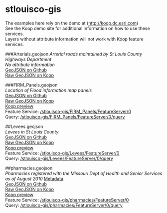 
# stlouisco-gis
The examples here rely on the demo at (http://koop.dc.esri.com)  
See the Koop demo site for additional information on how to use these services.  
Layers without attribute information will not work with Koop feature services.  
  
###Arterials.geojson
*Arterial roads maintained by St Louis County Highways Department*  
*No attribute information*  
[GeoJSON on Github](https://github.com/stlouisco/stlouisco-gis/blob/master/Arterials.geojson)  
[Raw GeoJSON on Koop](http://koop.dc.esri.com/github/stlouisco/stlouisco-gis/Arterials)  

###FIRM_Panels.geojson  
*Location of Flood information map panels*  
[GeoJSON on Github](https://github.com/stlouisco/stlouisco-gis/blob/master/FIRM_Panels.geojson)  
[Raw GeoJSON on Koop](http://koop.dc.esri.com/github/stlouisco/stlouisco-gis/FIRM_Panels)  
[Koop preview](http://koop.dc.esri.com/github/stlouisco/stlouisco-gis/FIRM_Panels/preview)  
Feature Service: [/stlouisco-gis/FIRM_Panels/FeatureServer/0](http://koop.dc.esri.com/github/stlouisco/stlouisco-gis/FIRM_Panels/FeatureServer/0)  
Query: [/stlouisco-gis/FIRM_Panels/FeatureServer/0/query](http://koop.dc.esri.com/github/stlouisco/stlouisco-gis/FIRM_Panels/FeatureServer/0/query)  
  
##Levees.geojson  
*Levees in St Louis County*  
[GeoJSON on Github](https://github.com/stlouisco/stlouisco-gis/blob/master/Levees.geojson)  
[Raw GeoJSON on Koop](http://koop.dc.esri.com/github/stlouisco/stlouisco-gis/Levees)  
[Koop preview](http://koop.dc.esri.com/github/stlouisco/stlouisco-gis/Levees/preview)  
Feature Service: [/stlouisco-gis/Levees/FeatureServer/0](http://koop.dc.esri.com/github/stlouisco/stlouisco-gis/Levees/FeatureServer/0)  
Query: [/stlouisco-gis/Levees/FeatureServer/0/query](http://koop.dc.esri.com/github/stlouisco/stlouisco-gis/Levees/FeatureServer/0/query)  
  
##pharmacies.geojson  
*Pharmacies registered with the Missouri Dept of Health and Senior Services as of August 2010*
[Metadata](ftp://msdis.missouri.edu/pub/metadata_gos/MO_2010_Pharmacies_shp.xml)  
[GeoJSON on Github](https://github.com/stlouisco/stlouisco-gis/blob/master/pharmacies.geojson)  
[Raw GeoJSON on Koop](http://koop.dc.esri.com/github/stlouisco/stlouisco-gis/pharmacies)  
[Koop preview](http://koop.dc.esri.com/github/stlouisco/stlouisco-gis/pharmacies/preview)  
Feature Service: [/stlouisco-gis/pharmacies/FeatureServer/0](http://koop.dc.esri.com/github/stlouisco/stlouisco-gis/pharmacies/FeatureServer/0)  
Query: [/stlouisco-gis/pharmacies/FeatureServer/0/query](http://koop.dc.esri.com/github/stlouisco/stlouisco-gis/pharmacies/FeatureServer/0/query)  
